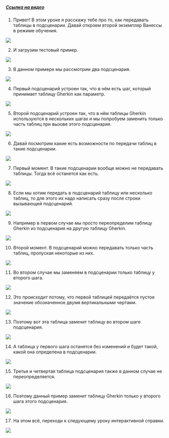 ﻿##### [Ссылка на видео](https://youtu.be/RlFRnFhvolI)

001. Привет! В этом уроке я расскажу тебе про то, как передавать таблицы в подсценарии. Давай откроем второй экземпляр Ванессы в режиме обучения.

![](https://vanessa-files.do.bit-erp.ru/Doc/1.2.040.1/MD/Глава03/images/000_ПередачаТаблицВПодсценарии.png)

002. И загрузим тестовый пример.

![](https://vanessa-files.do.bit-erp.ru/Doc/1.2.040.1/MD/Глава03/images/006_ПередачаТаблицВПодсценарии.png)

003. В данном примере мы рассмотрим два подсценария.

![](https://vanessa-files.do.bit-erp.ru/Doc/1.2.040.1/MD/Глава03/images/007_ПередачаТаблицВПодсценарии.png)

004. Первый подсценарий устроен так, что в нём есть шаг, который принимает таблицу Gherkin как параметр.

![](https://vanessa-files.do.bit-erp.ru/Doc/1.2.040.1/MD/Глава03/images/010_ПередачаТаблицВПодсценарии.png)

005. Второй подсценарий устроен так, что в нём таблицы Gherkin используются в нескольких шагах и мы попробуем заменить только часть таблиц при вызове этого подсценария.

![](https://vanessa-files.do.bit-erp.ru/Doc/1.2.040.1/MD/Глава03/images/015_ПередачаТаблицВПодсценарии.png)

006. Давай посмотрим какие есть возможности по передачи таблиц в такие подсценарии.

![](https://vanessa-files.do.bit-erp.ru/Doc/1.2.040.1/MD/Глава03/images/020_ПередачаТаблицВПодсценарии.png)

007. Первый момент. В такие подсценарии вообще можно не передавать таблицы. Тогда всё останется как есть.

![](https://vanessa-files.do.bit-erp.ru/Doc/1.2.040.1/MD/Глава03/images/021_ПередачаТаблицВПодсценарии.png)

008. Если мы хотим передать в подсценарий таблицу или несколько таблиц, то для этого их надо написать сразу после строки вызывающей подсценарий.

![](https://vanessa-files.do.bit-erp.ru/Doc/1.2.040.1/MD/Глава03/images/022_ПередачаТаблицВПодсценарии.png)

009. Например в первом случае мы просто переопределим таблицу Gherkin из подсценария на другую таблицу Gherkin.

![](https://vanessa-files.do.bit-erp.ru/Doc/1.2.040.1/MD/Глава03/images/025_ПередачаТаблицВПодсценарии.png)

010. Второй момент. В подсценарий можно передавать только часть таблиц, пропуская некоторые из них.

![](https://vanessa-files.do.bit-erp.ru/Doc/1.2.040.1/MD/Глава03/images/028_ПередачаТаблицВПодсценарии.png)

011. Во втором случае мы заменяем в подсценарии только таблицу у второго шага.

![](https://vanessa-files.do.bit-erp.ru/Doc/1.2.040.1/MD/Глава03/images/029_ПередачаТаблицВПодсценарии.png)

012. Это происходит потому, что первой таблицей передаётся пустое значение обозначенное двумя вертикальными чертами.

![](https://vanessa-files.do.bit-erp.ru/Doc/1.2.040.1/MD/Глава03/images/032_ПередачаТаблицВПодсценарии.png)

013. Поэтому вот эта таблица заменит таблицу во втором шаге подсценария.

![](https://vanessa-files.do.bit-erp.ru/Doc/1.2.040.1/MD/Глава03/images/037_ПередачаТаблицВПодсценарии.png)

014. А таблица у первого шага останется без изменений и будет такой, какой она определена в подсценарии.

![](https://vanessa-files.do.bit-erp.ru/Doc/1.2.040.1/MD/Глава03/images/040_ПередачаТаблицВПодсценарии.png)

015. Третья и четвертая таблица подсценария также в данном случае не переопределяется.

![](https://vanessa-files.do.bit-erp.ru/Doc/1.2.040.1/MD/Глава03/images/041_ПередачаТаблицВПодсценарии.png)

016. Поэтому данный пример заменит таблицу Gherkin только у второго шага этого подсценария.

![](https://vanessa-files.do.bit-erp.ru/Doc/1.2.040.1/MD/Глава03/images/044_ПередачаТаблицВПодсценарии.png)

017. На этом всё, переходи к следующему уроку интерактивной справки.

![](https://vanessa-files.do.bit-erp.ru/Doc/1.2.040.1/MD/Глава03/images/047_ПередачаТаблицВПодсценарии.png)
